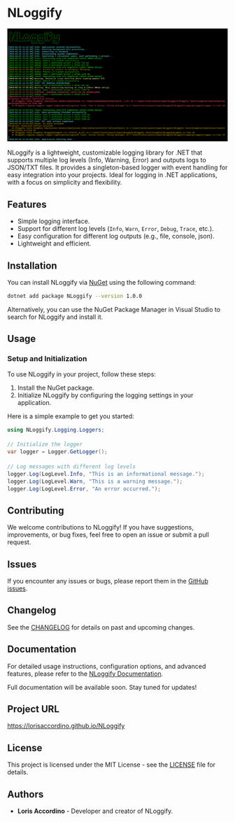 # NLoggify
![Description](https://raw.githubusercontent.com/LorisAccordino/NLoggify/master/Imgs/preview2.png)

NLoggify is a lightweight, customizable logging library for .NET that supports multiple log levels (Info, Warning, Error) and outputs logs to JSON/TXT files. It provides a singleton-based logger with event handling for easy integration into your projects. Ideal for logging in .NET applications, with a focus on simplicity and flexibility.

## Features
- Simple logging interface.
- Support for different log levels (`Info`, `Warn`, `Error`, `Debug`, `Trace`, etc.).
- Easy configuration for different log outputs (e.g., file, console, json).
- Lightweight and efficient.

## Installation
You can install NLoggify via [NuGet](https://www.nuget.org/packages/NLoggify) using the following command:

```bash
dotnet add package NLoggify --version 1.0.0
```

Alternatively, you can use the NuGet Package Manager in Visual Studio to search for NLoggify and install it.

## Usage
### Setup and Initialization
To use NLoggify in your project, follow these steps:
1. Install the NuGet package.
2. Initialize NLoggify by configuring the logging settings in your application.

Here is a simple example to get you started:
```C#
using NLoggify.Logging.Loggers;

// Initialize the logger
var logger = Logger.GetLogger();

// Log messages with different log levels
logger.Log(LogLevel.Info, "This is an informational message.");
logger.Log(LogLevel.Warn, "This is a warning message.");
logger.Log(LogLevel.Error, "An error occurred.");
```

## Contributing
We welcome contributions to NLoggify! If you have suggestions, improvements, or bug fixes, feel free to open an issue or submit a pull request.

## Issues
If you encounter any issues or bugs, please report them in the [GitHub issues](https://github.com/LorisAccordino/NLoggify/issues).

## Changelog  
See the [CHANGELOG](CHANGELOG.md) for details on past and upcoming changes.

## Documentation
For detailed usage instructions, configuration options, and advanced features, please refer to the [NLoggify Documentation](https://github.com/LorisAccordino/NLoggify/wiki).

Full documentation will be available soon. Stay tuned for updates!

## Project URL
https://lorisaccordino.github.io/NLoggify

## License
This project is licensed under the MIT License - see the [LICENSE](./LICENSE.txt) file for details.

## Authors
- **Loris Accordino** - Developer and creator of NLoggify.